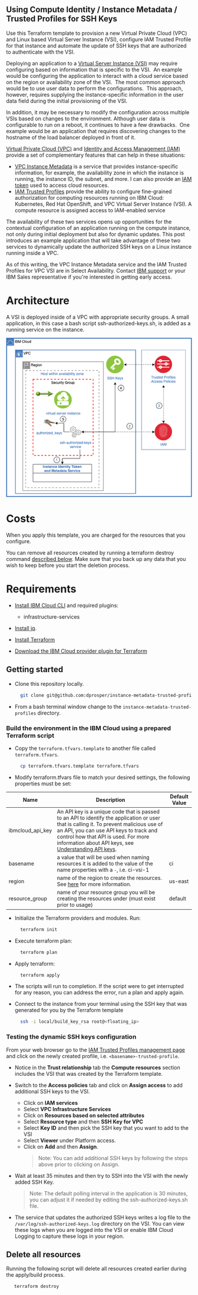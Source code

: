 ## Using Compute Identity / Instance Metadata / Trusted Profiles for SSH Keys

Use this Terraform template to provision a new Virtual Private Cloud (VPC) and Linux based Virtual Server Instance (VSI), configure IAM Trusted Profile for that instance and automate the update of SSH keys that are authorized to authenticate with the VSI.

Deploying an application to a [Virtual Server Instance (VSI)](https://cloud.ibm.com/docs/vpc?topic=vpc-about-advanced-virtual-servers) may require configuring based on information that is specific to the VSI.  An example would be configuring the application to interact with a cloud service based on the region or availability zone of the VSI.  The most common approach would be to use user data to perform the configurations.  This approach, however, requires supplying the instance-specific information in the user data field during the initial provisioning of the VSI.

In addition, it may be necessary to modify the configuration across multiple VSIs based on changes to the environment. Although user data is configurable to run on a reboot, it continues to have a few drawbacks.  One example would be an application that requires discovering changes to the hostname of the load balancer deployed in front of it.

[Virtual Private Cloud (VPC)](https://cloud.ibm.com/docs/vpc?topic=vpc-about-vpc) and [Identity and Access Management (IAM)](https://cloud.ibm.com/docs/account?topic=account-iamoverview&interface=ui) provide a set of complementary features that can help in these situations:

- [VPC Instance Metadata](https://cloud.ibm.com/docs/vpc?topic=vpc-imd-about) is a service that provides instance-specific information, for example, the availability zone in which the instance is running, the instance ID, the subnet, and more. I can also provide an [IAM token](https://cloud.ibm.com/docs/vpc?topic=vpc-imd-trusted-profile-metadata) used to access cloud resources.
- [IAM Trusted Profiles](https://cloud.ibm.com/docs/account?topic=account-create-trusted-profile) provide the ability to configure fine-grained authorization for computing resources running on IBM Cloud: Kubernetes, Red Hat OpenShift, and VPC Virtual Server Instance (VSI). A compute resource is assigned access to IAM-enabled service

The availability of these two services opens up opportunities for the contextual configuration of an application running on the compute instance, not only during initial deployment but also for dynamic updates. This post introduces an example application that will take advantage of these two services to dynamically update the authorized SSH keys on a Linux instance running inside a VPC.

As of this writing, the VPC Instance Metadata service and the IAM Trusted Profiles for VPC VSI are in Select Availability. Contact [IBM support](https://cloud.ibm.com/docs/vpc?topic=vpc-getting-help) or your IBM Sales representative if you're interested in getting early access.

# Architecture

A VSI is deployed inside of a VPC with appropriate security groups. A small application, in this case a bash script ssh-authorized-keys.sh, is added as a running service on the instance.

![Architecture](images/Architecture.png)

# Costs

When you apply this template, you are charged for the resources that you configure.

You can remove all resources created by running a terraform destroy command [described below](#delete-all-resources). Make sure that you back up any data that you wish to keep before you start the deletion process.

# Requirements

- [Install IBM Cloud CLI](https://cloud.ibm.com/docs/cli?topic=cloud-cli-install-ibmcloud-cli) and required plugins:

  - infrastructure-services

- [Install jq](https://stedolan.github.io/jq/).

- [Install Terraform](https://www.terraform.io/downloads.html)

- [Download the IBM Cloud provider plugin for Terraform](https://github.com/IBM-Cloud/terraform-provider-ibm#download-the-provider-from-the-terraform-registry-option-1)

## Getting started

- Clone this repository locally.

  ```sh
    git clone git@github.com:dprosper/instance-metadata-trusted-profiles.git
  ```

- From a bash terminal window change to the `instance-metadata-trusted-profiles` directory.

### Build the environment in the IBM Cloud using a prepared Terraform script

- Copy the `terraform.tfvars.template` to another file called `terraform.tfvars`.

  ```sh
    cp terraform.tfvars.template terraform.tfvars
  ```

- Modify terraform.tfvars file to match your desired settings, the following properties must be set:

| Name             | Description                                                                                                                                                                                                                                                                                                                             | Default Value |
| ---------------- | --------------------------------------------------------------------------------------------------------------------------------------------------------------------------------------------------------------------------------------------------------------------------------------------------------------------------------------- | ------------- |
| ibmcloud_api_key | An API key is a unique code that is passed to an API to identify the application or user that is calling it. To prevent malicious use of an API, you can use API keys to track and control how that API is used. For more information about API keys, see [Understanding API keys](https://cloud.ibm.com/docs/iam?topic=iam-manapikey). |
| basename         | a value that will be used when naming resources it is added to the value of the name properties with a `-`, i.e. ci-vsi-1                                                                                                                                                                                                               | ci            |
| region           | name of the region to create the resources. See [here](https://cloud.ibm.com/docs/vpc?topic=vpc-creating-a-vpc-in-a-different-region) for more information.                                                                                                                                                                             | us-east       |
| resource_group   | name of your resource group you will be creating the resources under (must exist prior to usage)                                                                                                                                                                                                                                        | default       |

- Initialize the Terraform providers and modules. Run:

  ```sh
    terraform init
  ```

- Execute terraform plan:

  ```sh
    terraform plan
  ```

- Apply terraform:

  ```sh
    terraform apply
  ```

- The scripts will run to completion. If the script were to get interrupted for any reason, you can address the error, run a plan and apply again.

- Connect to the instance from your terminal using the SSH key that was generated for you by the Terraform template
  ```sh
    ssh -i local/build_key_rsa root@<floating_ip>
  ```

### Testing the dynamic SSH keys configuration

From your web browser go to the [IAM Trusted Profiles management page](https://cloud.ibm.com/iam/trusted-profiles) and click on the newly created profile, i.e. `<basename>-trusted-profile`.

- Notice in the **Trust relationship** tab the **Compute resources** section includes the VSI that was created by the Terraform template.
- Switch to the **Access policies** tab and click on **Assign access** to add additional SSH keys to the VSI.
  - Click on **IAM services**
  - Select **VPC Infrastructure Services**
  - Click on **Resources based on selected attributes**
  - Select **Resource type** and then **SSH Key for VPC**
  - Select **Key ID** and then pick the SSH key that you want to add to the VSI
  - Select **Viewer** under Platform access.
  - Click on **Add** and then **Assign**.
    > Note: You can add additional SSH keys by following the steps above prior to clicking on Assign.
- Wait at least 35 minutes and then try to SSH into the VSI with the newly added SSH Key.

  > Note: The default polling interval in the application is 30 minutes, you can adjust it if needed by editing the ssh-authorized-keys.sh file.

- The service that updates the authorized SSH keys writes a log file to the `/var/log/ssh-authorized-keys.log` directory on the VSI. You can view these logs when you are logged into the VSI or enable IBM Cloud Logging to capture these logs in your region.

## Delete all resources

Running the following script will delete all resources created earlier during the apply/build process.

```sh
   terraform destroy
```
